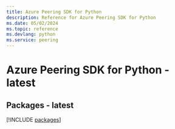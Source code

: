 ```yaml
---
title: Azure Peering SDK for Python
description: Reference for Azure Peering SDK for Python
ms.date: 05/02/2024
ms.topic: reference
ms.devlang: python
ms.service: peering
---
```

# Azure Peering SDK for Python - latest
## Packages - latest
[!INCLUDE [packages](peering-index.md)]